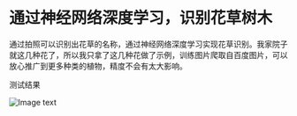 # 通过神经网络深度学习，识别花草树木
通过拍照可以识别出花草的名称，通过神经网络深度学习实现花草识别。我家院子就这几种花了，所以我只拿了这几种花做了示例，训练图片爬取自百度图片，可以放心推广到更多种类的植物，精度不会有太大影响。

测试结果

![Image text](https://github.com/blueapplehe/shihua/blob/master/测试结果.png)
